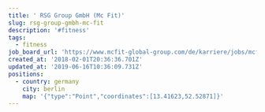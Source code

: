 ```yaml
---
title: ' RSG Group GmbH (Mc Fit)'
slug: rsg-group-gmbh-mc-fit
description: '#fitness'
tags:
  - fitness
job_board_url: 'https://www.mcfit-global-group.com/de/karriere/jobs/mcfit/'
created_at: '2018-02-01T20:36:36.701Z'
updated_at: '2019-06-16T10:36:09.731Z'
positions:
  - country: germany
    city: berlin
    map: '{"type":"Point","coordinates":[13.41623,52.52871]}'
---
```


